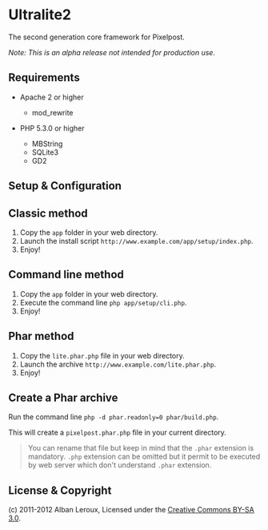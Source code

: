 Ultralite2
==========

The second generation core framework for Pixelpost.

*Note: This is an alpha release not intended for production use.*

Requirements
------------

* Apache 2 or higher
	* mod_rewrite

* PHP 5.3.0 or higher
	* MBString
	* SQLite3
	* GD2

Setup & Configuration
---------------------

## Classic method

1. Copy the `app` folder in your web directory.
2. Launch the install script `http://www.example.com/app/setup/index.php`.
3. Enjoy!

## Command line method

1. Copy the `app` folder in your web directory.
2. Execute the command line `php app/setup/cli.php`.
3. Enjoy!

## Phar method

1. Copy the `lite.phar.php` file in your web directory.
2. Launch the archive `http://www.example.com/lite.phar.php`.
3. Enjoy!

Create a Phar archive
---------------------

Run the command line `php -d phar.readonly=0 phar/build.php`.

This will create a `pixelpost.phar.php` file in your current directory.

> You can rename that file but keep in mind that the `.phar` extension is mandatory. `.php` extension can be omitted but it permit to be executed by web server which don't understand `.phar` extension.

License & Copyright
-------------------

(c) 2011-2012 Alban Leroux, Licensed under the [Creative Commons BY-SA 3.0](http://creativecommons.org/licenses/by-sa/3.0/).

